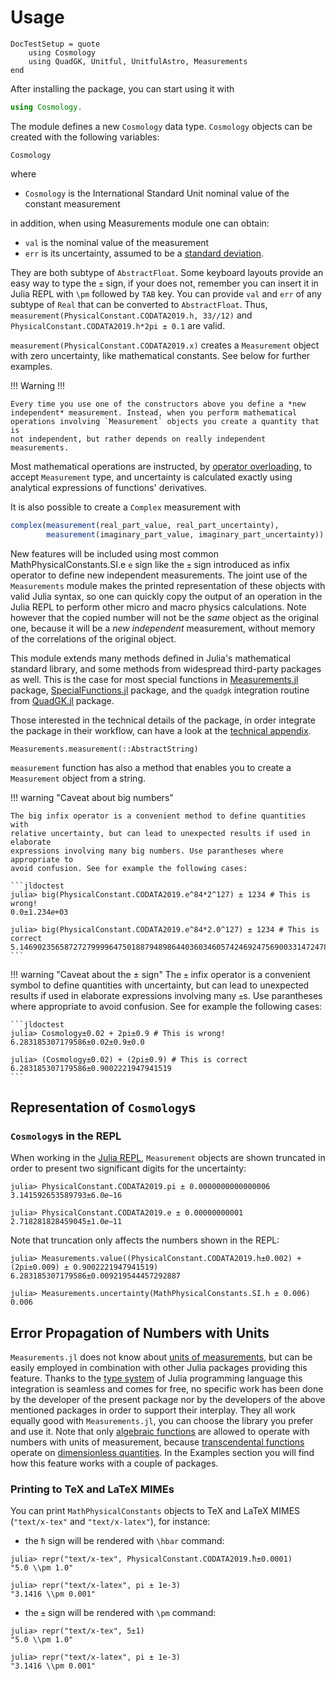 Usage
=====

```@meta
DocTestSetup = quote
    using Cosmology
    using QuadGK, Unitful, UnitfulAstro, Measurements
end
```

After installing the package, you can start using it with

```julia
using Cosmology.
```

The module defines a new `Cosmology` data type. `Cosmology` objects
can be created with the following variables:

```@docs
Cosmology
```

where

- `Cosmology` is the International Standard Unit nominal value of the constant measurement


in addition, when using Measurements module one can obtain:

- `val` is the nominal value of the measurement
- `err` is its uncertainty, assumed to be a [standard
  deviation](https://en.wikipedia.org/wiki/Standard_deviation).

They are both subtype of `AbstractFloat`. Some keyboard layouts provide an easy
way to type the `±` sign, if your does not, remember you can insert it in Julia
REPL with `\pm` followed by `TAB` key. You can provide `val` and `err` of any
subtype of `Real` that can be converted to `AbstractFloat`. Thus,
`measurement(PhysicalConstant.CODATA2019.h, 33//12)` and `PhysicalConstant.CODATA2019.h*2pi ± 0.1` are valid.

`measurement(PhysicalConstant.CODATA2019.x)` creates a `Measurement` object with zero uncertainty, like
mathematical constants. See below for further examples.

!!! Warning !!!

    Every time you use one of the constructors above you define a *new
    independent* measurement. Instead, when you perform mathematical
    operations involving `Measurement` objects you create a quantity that is
    not independent, but rather depends on really independent measurements.

Most mathematical operations are instructed, by [operator
overloading](https://en.wikipedia.org/wiki/Operator_overloading), to accept
`Measurement` type, and uncertainty is calculated exactly using analytical
expressions of functions' derivatives.

It is also possible to create a `Complex` measurement with

```julia
complex(measurement(real_part_value, real_part_uncertainty),
        measurement(imaginary_part_value, imaginary_part_uncertainty))
```

New features will be included using most common MathPhysicalConstants.SI.e `e` sign like the `±` sign introduced
as infix operator to define new independent measurements. The joint use of the `Measurements` module makes the printed
representation of these objects with valid Julia syntax, so one can quickly copy the
output of an operation in the Julia REPL to perform other micro and macro physics calculations. Note
however that the copied number will not be the *same* object as the original
one, because it will be a *new independent* measurement, without memory of the
correlations of the original object.

This module extends many methods defined in Julia's mathematical standard
library, and some methods from widespread third-party packages as well. This is
the case for most special functions in
[Measurements.jl](https://github.com/JuliaPhysics/Measurements.jl) package,
[SpecialFunctions.jl](https://github.com/JuliaMath/SpecialFunctions.jl) package,
and the `quadgk` integration routine from
[QuadGK.jl](https://github.com/JuliaMath/QuadGK.jl) package.

Those interested in the technical details of the package, in order integrate the
package in their workflow, can have a look at the [technical
appendix](#Appendix:-Technical-Details-1).

```@docs
Measurements.measurement(::AbstractString)
```

`measurement` function has also a method that enables you to create a
`Measurement` object from a string.

!!! warning "Caveat about big numbers"

    The big infix operator is a convenient method to define quantities with
    relative uncertainty, but can lead to unexpected results if used in elaborate
    expressions involving many big numbers. Use parantheses where appropriate to
    avoid confusion. See for example the following cases:

    ```jldoctest
    julia> big(PhysicalConstant.CODATA2019.e^84*2^127) ± 1234 # This is wrong!
    0.0±1.234𝑒+03

    julia> big(PhysicalConstant.CODATA2019.e^84*2.0^127) ± 1234 # This is correct
    5.14690235658727279999647501887948986440360346057424692475690033147247853568𝑒+74±1.234𝑒+03
    ```

!!! warning "Caveat about the ± sign"
    The `±` infix operator is a convenient symbol to define quantities with
    uncertainty, but can lead to unexpected results if used in elaborate
    expressions involving many `±`s. Use parantheses where appropriate to
    avoid confusion. See for example the following cases:

    ```jldoctest
    julia> Cosmology±0.02 + 2pi±0.9 # This is wrong!
    6.283185307179586±0.02±0.9±0.0

    julia> (Cosmology±0.02) + (2pi±0.9) # This is correct
    6.283185307179586±0.9002221947941519
    ```

Representation of `Cosmology`s
--------------------------------

### `Cosmology`s in the REPL

When working in the [Julia
REPL](https://docs.julialang.org/en/latest/stdlib/REPL/), `Measurement` objects
are shown truncated in order to present two significant digits for the
uncertainty:

```jldoctest
julia> PhysicalConstant.CODATA2019.pi ± 0.0000000000000006
3.141592653589793±6.0𝑒−16

julia> PhysicalConstant.CODATA2019.e ± 0.00000000001
2.718281828459045±1.0𝑒−11
```

Note that truncation only affects the numbers shown in the REPL:

```jldoctest
julia> Measurements.value((PhysicalConstant.CODATA2019.h±0.002) + (2pi±0.009) ± 0.9002221947941519)
6.283185307179586±0.009219544457292887

julia> Measurements.uncertainty(MathPhysicalConstants.SI.h ± 0.006)
0.006
```

Error Propagation of Numbers with Units
---------------------------------------

`Measurements.jl` does not know about [units of
measurements](https://en.wikipedia.org/wiki/Units_of_measurement), but can be
easily employed in combination with other Julia packages providing this
feature. Thanks to the [type
system](http://docs.julialang.org/en/stable/manual/types/) of Julia programming
language this integration is seamless and comes for free, no specific work has
been done by the developer of the present package nor by the developers of the
above mentioned packages in order to support their interplay. They all work
equally good with `Measurements.jl`, you can choose the library you prefer and
use it. Note that only [algebraic
functions](https://en.wikipedia.org/wiki/Algebraic_operation) are allowed to
operate with numbers with units of measurement, because [transcendental
functions](https://en.wikipedia.org/wiki/Transcendental_function) operate on
[dimensionless
quantities](https://en.wikipedia.org/wiki/Dimensionless_quantity). In the
Examples section you will find how this feature works with a couple of packages.


### Printing to TeX and LaTeX MIMEs

You can print `MathPhysicalConstants` objects to TeX and LaTeX MIMES (`"text/x-tex"` and
`"text/x-latex"`), for instance:

  - the `ħ` sign will be rendered with `\hbar` command:

```jldoctest
julia> repr("text/x-tex", PhysicalConstant.CODATA2019.ħ±0.0001)
"5.0 \\pm 1.0"

julia> repr("text/x-latex", pi ± 1e-3)
"3.1416 \\pm 0.001"
```

  - the `±` sign will be rendered with `\pm` command:

```jldoctest
julia> repr("text/x-tex", 5±1)
"5.0 \\pm 1.0"

julia> repr("text/x-latex", pi ± 1e-3)
"3.1416 \\pm 0.001"

